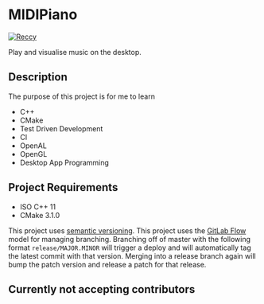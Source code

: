 # MIDIPiano
[![Reccy](https://circleci.com/gh/Reccy/MIDIPiano.svg?style=shield)](https://app.circleci.com/pipelines/github/Reccy/MIDIPiano)

Play and visualise music on the desktop.

## Description
The purpose of this project is for me to learn
- C++
- CMake
- Test Driven Development
- CI
- OpenAL
- OpenGL
- Desktop App Programming

## Project Requirements
- ISO C++ 11
- CMake 3.1.0

This project uses [semantic versioning](https://semver.org/).
This project uses the [GitLab Flow](https://docs.gitlab.com/ee/topics/gitlab_flow.html) model for managing branching.
Branching off of master with the following format `release/MAJOR.MINOR` will trigger a deploy and will automatically tag the latest commit with that version.
Merging into a release branch again will bump the patch version and release a patch for that release.

## Currently not accepting contributors
